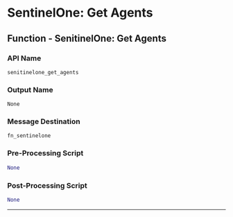 <!--
    DO NOT MANUALLY EDIT THIS FILE
    THIS FILE IS AUTOMATICALLY GENERATED WITH resilient-sdk codegen
-->

# SentinelOne: Get Agents

## Function - SenitinelOne: Get Agents

### API Name
`senitinelone_get_agents`

### Output Name
`None`

### Message Destination
`fn_sentinelone`

### Pre-Processing Script
```python
None
```

### Post-Processing Script
```python
None
```

---

